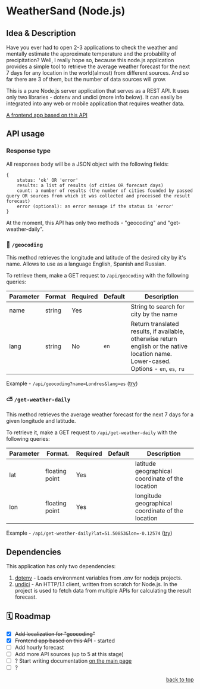 <div id="top"></div>

# WeatherSand (Node.js)

## Idea & Description

Have you ever had to open 2-3 applications to check the weather and mentally estimate the approximate temperature and the probability of precipitation? Well, I really hope so, because this node.js application provides a simple tool to retrieve the average weather forecast for the next 7 days for any location in the world(almost) from different sources. And so far there are 3 of them, but the number of data sources will grow.

This is a pure Node.js server application that serves as a REST API. It uses only two libraries - dotenv and undici (more info below). It can easily be integrated into any web or mobile application that requires weather data.

[A frontend app based on this API](https://github.com/marqpeo/WeatherSandApp)

## API usage

### Response type

All responses body will be a JSON object with the following fields:

```
{
	status: 'ok' OR 'error'
	results: a list of results (of cities OR forecast days)
	count: a number of results (the number of cities founded by passed query OR sources from which it was collected and processed the result forecast)
	error (optional): an error message if the status is 'error'
}
```


At the moment, this API has only two methods - "geocoding" and "get-weather-daily".

### 📍 `/geocoding`
This method retrieves the longitude and latitude of the desired city by it's name. Allows to use as a language English, Spanish and Russian.

To retrieve them, make a GET request to `/api/geocoding` with the following queries:

| Parameter | Format | Required | Default | Description |
| --------- | ------ | -------- | ------- | ----------- |
| name      | string | Yes      |         | String to search for city by the name |
| lang      | string | No       | `en`    | Return translated results, if available, otherwise return english or the native location name. Lower-cased. <br/> Options - `en`, `es`, `ru`|

Example - `/api/geocoding?name=Londres&lang=es`  ([try](https://weather-sand.onrender.com/api/geocoding?name=Londres&lang=es))

### ⛅ `/get-weather-daily`

This method retrieves the average weather forecast for the next 7 days for a given longitude and latitude.

To retrieve it, make a GET request to `/api/get-weather-daily` with the following queries:

| Parameter | Format.        | Required | Default | Description |
| --------- | -------------- | -------- | ------- | ----------- |
| lat       | floating point | Yes      |         | latitude geographical coordinate of the location |
| lon       | floating point | Yes      |	      | longitude geographical coordinate of the location |

Example - `/api/get-weather-daily?lat=51.50853&lon=-0.12574`  ([try](https://weather-sand.onrender.com/api/get-weather-daily?lat=51.50853&lon=-0.12574))

## Dependencies
This application has only two dependencies:

  1. [dotenv](https://github.com/motdotla/dotenv) - Loads environment variables from .env for nodejs projects.
  2. [undici](https://github.com/nodejs/undici) - An HTTP/1.1 client, written from scratch for Node.js. In the project is used to fetch data from multiple APIs for calculating the result forecast.

## 🗓️ Roadmap

- [x]   ~~Add localization for "geocoding"~~
- [x]   ~~Frontend app based on this API~~ - started
- [ ]  	Add hourly forecast
- [ ]   Add more API sources (up to 5 at this stage)
- [ ]   ? Start writing documentation [on the main page](https://weather-sand.onrender.com/)
- [ ]   ?

<p align="right"><a href="#top">back to top</a></p>
